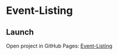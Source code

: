 # Event-Listing

## Launch

Open project in GitHub Pages: [Event-Listing](https://cliff-jkl.github.io/Event-Listing/)

